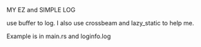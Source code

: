 MY EZ and SIMPLE LOG 

use buffer to log. I also use crossbeam and lazy_static to help me.

Example is in main.rs and loginfo.log   

